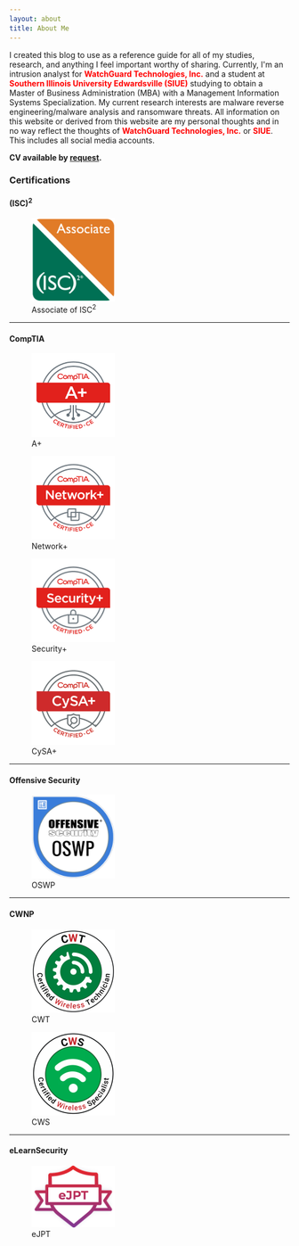 ```yaml
---
layout: about
title: About Me
---
```


I created this blog to use as a reference guide for all of my studies, research, and anything I feel important worthy of sharing. Currently, I'm an intrusion analyst for <span style="color:red">**WatchGuard Technologies, Inc.**</span> and a student at <span style="color:red">**Southern Illinois University Edwardsville (SIUE)**</span> studying to obtain a Master of Business Administration (MBA) with a Management Information Systems Specialization. My current research interests are malware reverse engineering/malware analysis and ransomware threats. All information on this website or derived from this website are my personal thoughts and in no way reflect the thoughts of <span style="color:red">**WatchGuard Technologies, Inc.**</span> or <span style="color:red">**SIUE**</span>. This includes all social media accounts.

**CV available by [request](/contact.html).**

<!--kg-card-end: markdown--><!--kg-card-begin: markdown-->
### Certifications

#### (ISC)<sup>2</sup>
<figure style="width: 150px">
  <img src="/assets/images/certs/isc2_associate.png" alt="">
 <figcaption>Associate of ISC<sup>2</sup></figcaption>
</figure>

---

#### CompTIA

<figure style="width: 150px">
  <img src="/assets/images/certs/A-.png" alt="">
 <figcaption>A+</figcaption>
</figure>
<figure style="width: 150px">
  <img src="/assets/images/certs/Network-.png" alt="">
 <figcaption>Network+</figcaption>
</figure>
<figure style="width: 150px">
  <img src="/assets/images/certs/Security-.png" alt="">
 <figcaption>Security+</figcaption>
</figure>
<figure style="width: 150px">
  <img src="/assets/images/certs/CySA-.png" alt="">
 <figcaption>CySA+</figcaption>
</figure>

---

#### Offensive Security

<figure style="width: 150px">
  <img src="/assets/images/certs/OSWP.png" alt="">
 <figcaption>OSWP</figcaption>
</figure>
 
---
 
#### CWNP

<figure style="width: 150px">
  <img src="/assets/images/certs/cwt.png" alt="">
 <figcaption>CWT</figcaption>
</figure>
<figure style="width: 150px">
  <img src="/assets/images/certs/cws.png" alt="">
 <figcaption>CWS</figcaption>
</figure>

---

#### eLearnSecurity

<figure style="width: 150px" class="align-left">
  <img src="/assets/images/certs/eJPT.png" alt="">
 <figcaption>eJPT</figcaption>
</figure>

 <!--kg-card-end: markdown-->

